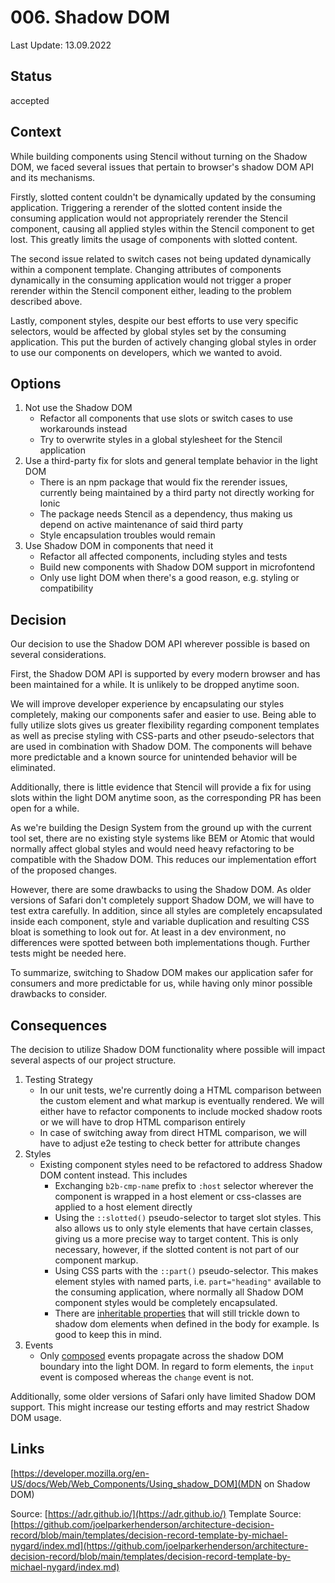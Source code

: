 # 006. Shadow DOM

Last Update: 13.09.2022

## Status

accepted

## Context

While building components using Stencil without turning on the Shadow DOM, we faced several issues that pertain to browser's shadow DOM API and its mechanisms.

Firstly, slotted content couldn't be dynamically updated by the consuming application. Triggering a rerender of the slotted content inside the consuming application
would not appropriately rerender the Stencil component, causing all applied styles within the Stencil component to get lost. This greatly limits the usage of components
with slotted content. 

The second issue related to switch cases not being updated dynamically within a component template. Changing attributes of components dynamically in the consuming application
would not trigger a proper rerender within the Stencil component either, leading to the problem described above.

Lastly, component styles, despite our best efforts to use very specific selectors, would be affected by global styles set by the consuming application. This put the burden
of actively changing global styles in order to use our components on developers, which we wanted to avoid. 

## Options

1. Not use the Shadow DOM
    - Refactor all components that use slots or switch cases to use workarounds instead
    - Try to overwrite styles in a global stylesheet for the Stencil application
2. Use a third-party fix for slots and general template behavior in the light DOM
    - There is an npm package that would fix the rerender issues, currently being maintained by a third party not directly working for Ionic
    - The package needs Stencil as a dependency, thus making us depend on active maintenance of said third party
    - Style encapsulation troubles would remain
3. Use Shadow DOM in components that need it
    - Refactor all affected components, including styles and tests
    - Build new components with Shadow DOM support in microfontend
    - Only use light DOM when there's a good reason, e.g. styling or compatibility

## Decision

Our decision to use the Shadow DOM API wherever possible is based on several considerations. 

First, the Shadow DOM API is supported by every modern browser and has been maintained for a while. It is unlikely to be dropped anytime soon.

We will improve developer experience by encapsulating our styles completely, making our components safer and easier to use.
Being able to fully utilize slots gives us greater flexibility regarding component templates as well as precise styling with CSS-parts and other
pseudo-selectors that are used in combination with Shadow DOM. 
The components will behave more predictable and a known source for unintended behavior will be eliminated.

Additionally, there is little evidence that Stencil will provide a fix for using slots within the light DOM anytime soon, as the corresponding PR has been open for a while.

As we're building the Design System from the ground up with the current tool set, there are no existing style systems like BEM or Atomic that would normally affect global styles and would need heavy refactoring to be compatible with the Shadow DOM. This reduces our implementation effort of the proposed changes.

However, there are some drawbacks to using the Shadow DOM. As older versions of Safari don't completely support Shadow DOM, we will have to test extra carefully.
In addition, since all styles are completely encapsulated inside each component, style and variable duplication and resulting CSS bloat is something to look out for.
At least in a dev environment, no differences were spotted between both implementations though. Further tests might be needed here.

To summarize, switching to Shadow DOM makes our application safer for consumers and more predictable for us, while having only minor possible drawbacks to consider.

## Consequences

The decision to utilize Shadow DOM functionality where possible will impact several aspects of our project structure.

1. Testing Strategy
    - In our unit tests, we're currently doing a HTML comparison between the custom element and what markup is eventually rendered. We will either have to refactor components to include mocked shadow roots or we will have to drop HTML comparison entirely
    - In case of switching away from direct HTML comparison, we will have to adjust e2e testing to check better for attribute changes
2. Styles
    - Existing component styles need to be refactored to address Shadow DOM content instead. This includes
        - Exchanging `b2b-cmp-name` prefix to `:host` selector wherever the component is wrapped in a host element or css-classes are applied to a host element directly
        - Using the `::slotted()` pseudo-selector to target slot styles. This also allows us to only style elements that have certain classes, giving us a more precise way to target content. This is only necessary, however, if the slotted content is not part of our component markup.
        - Using CSS parts with the `::part()` pseudo-selector. This makes element styles with named parts, i.e. `part="heading"` available to the consuming application, where normally all Shadow DOM component styles would be completely encapsulated.
        - There are [inheritable properties](https://lamplightdev.com/blog/2019/03/26/why-is-my-web-component-inheriting-styles/) that will still trickle down to shadow dom elements when defined in 
          the body for example. Is good to keep this in mind.
3. Events
   - Only [composed](https://developer.mozilla.org/en-US/docs/Web/API/Event/composed) events propagate across the shadow DOM boundary into the light DOM. In regard to form elements,
     the `input` event is composed whereas the `change` event is not.

Additionally, some older versions of Safari only have limited Shadow DOM support. This might increase our testing efforts and may restrict Shadow DOM usage.

## Links

[https://developer.mozilla.org/en-US/docs/Web/Web_Components/Using_shadow_DOM](MDN on Shadow DOM)

Source: [https://adr.github.io/](https://adr.github.io/)
Template Source: [https://github.com/joelparkerhenderson/architecture-decision-record/blob/main/templates/decision-record-template-by-michael-nygard/index.md](https://github.com/joelparkerhenderson/architecture-decision-record/blob/main/templates/decision-record-template-by-michael-nygard/index.md)
